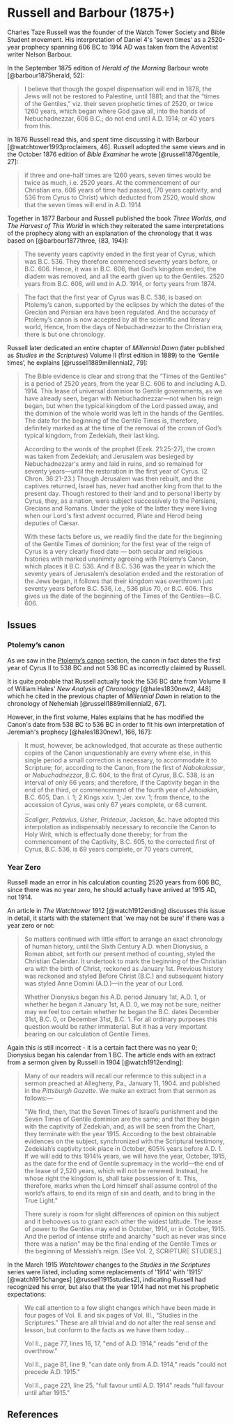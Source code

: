 # Russell and Barbour (1875+)

Charles Taze Russell was the founder of the Watch Tower Society and Bible Student movement. His interpretation of Daniel
4's 'seven times' as a 2520-year prophecy spanning 606 BC to 1914 AD was taken from the Adventist writer Nelson Barbour.

In the September 1875 edition of _Herald of the Morning_ Barbour wrote [@barbour1875herald, 52]:

> I believe that though the gospel dispensation will end in 1878, the Jews will not be restored to Palestine, until
> 1881; and that the “times of the Gentiles,” viz. their seven prophetic times of 2520, or twice 1260 years, which began
> where God gave all, into the hands of Nebuchadnezzar, 606 B.C.; do not end until A.D. 1914; or 40 years from this.

In 1876 Russell read this, and spent time discussing it with Barbour [@watchtower1993proclaimers, 46]. Russell adopted
the same views and in the October 1876 edition of _Bible Examiner_ he wrote [@russell1876gentile, 27]:

> if three and one-half times are 1260 years, seven times would be twice as much, i.e. 2520 years. At the commencement
> of our Christian era. 606 years of time had passed, (70 years captivity, and 536 from Cyrus to Christ) which deducted
> from 2520, would show that the seven times will end in A.D. 1914

Together in 1877 Barbour and Russell published the book _Three Worlds, and The Harvest of This World_ in which they
reiterated the same interpretations of the prophecy along with an explanation of the chronology that it was based on
[@barbour1877three, {83, 194}]:

> The seventy years captivity ended in the first year of Cyrus, which was B.C. 536. They therefore commenced seventy
> years before, or B.C. 606. Hence, it was in B.C. 606, that God’s kingdom ended, the diadem was removed, and all the
> earth given up to the Gentiles. 2520 years from B.C. 606, will end in A.D. 1914, or forty years from 1874.

> The fact that the first year of Cyrus was B.C. 536, is based on Ptolemy’s canon, supported by the eclipses by which
> the dates of the Grecian and Persian era have been regulated. And the accuracy of Ptolemy’s canon is now accepted by
> all the scientific and literary world, Hence, from the days of Nebuchadnezzar to the Christian era, there is but one
> chronology.

Russell later dedicated an entire chapter of _Millennial Dawn_ (later published as _Studies in the Scriptures_) Volume
II (first edition in 1889) to the ‘Gentile times’, he explains [@russell1889millennial2, 79]:

> The Bible evidence is clear and strong that the “Times of the Gentiles” is a period of 2520 years, from the year B.C.
> 606 to and including A.D. 1914. This lease of universal dominion to Gentile governments, as we have already seen,
> began with Nebuchadnezzar—not when his reign began, but when the typical kingdom of the Lord passed away, and the
> dominion of the whole world was left in the hands of the Gentiles. The date for the beginning of the Gentile Times is,
> therefore, definitely marked as at the time of the removal of the crown of God’s typical kingdom, from Zedekiah, their
> last king.
>
> According to the words of the prophet (Ezek. 21:25-27), the crown was taken from Zedekiah; and Jerusalem was besieged
> by Nebuchadnezzar's army and laid in ruins, and so remained for seventy years—until the restoration in the first year
> of Cyrus. (2 Chron. 36:21-23.) Though Jerusalem was then rebuilt, and the captives returned, Israel has, never had
> another king from that to the present day. Though restored to their land and to personal liberty by Cyrus, they, as a
> nation, were subject successively to the Persians, Grecians and Romans. Under the yoke of the latter they were living
> when our Lord's first advent occurred, Pilate and Herod being deputies of Cæsar.
>
> With these facts before us, we readily find the date for the beginning of the Gentile Times of dominion; for the first
> year of the reign of Cyrus is a very clearly fixed date — both secular and religious histories with marked unanimity
> agreeing with Ptolemy’s Canon, which places it B.C. 536. And if B.C. 536 was the year in which the seventy years of
> Jerusalem’s desolation ended and the restoration of the Jews began, it follows that their kingdom was overthrown just
> seventy years before B.C. 536, i.e., 536 plus 70, or B.C. 606. This gives us the date of the beginning of the Times of
> the Gentiles—B.C. 606.

## Issues

### Ptolemy’s canon

As we saw in the [Ptolemy’s canon](../../standard/canon.md) section, the canon in fact dates the first year of Cyrus II
to 538 BC and not 536 BC as incorrectly claimed by Russell.

It is quite probable that Russell actually took the 536 BC date from Volume II of William Hales' _New Analysis of
Chronology_ [@hales1830new2, 448] which he cited in the previous chapter of _Millennial Dawn_ in relation to the
chronology of Nehemiah [@russell1889millennial2, 67].

However, in the first volume, Hales explains that he has modified the Canon's date from 538 BC to 536 BC in order to fit
his own interpretation of Jeremiah's prophecy [@hales1830new1, 166, 167]:

> It must, however, be acknowledged, that accurate as these authentic copies of the Canon unquestionably are every where
> else, in this single period a small correction is necessary, to accommodate it to Scripture; for, according to the
> Canon, from the first of _Nabokolassar_, or _Nebuchadnezzar_, B.C. 604, to the first of _Cyrus_, B.C. 538, is an
> interval of only 66 years; and therefore, if the Captivity began in the end of the third, or commencement of the
> fourth year of _Jehoiakim_, B.C. 605, Dan. i. 1; 2 Kings xxiv. 1; Jer. xxv. 1; from thence, to the accession of
> _Cyrus_, was only 67 years complete, or 68 current. <br>...<br> _Scaliger_, _Petavius_, _Usher_, _Prideaux_, Jackson,
> &c. have adopted this interpolation as indispensably necessary to reconcile the Canon to Holy Writ, which is
> effectually done thereby; for from the commencement of the Captivity, B.C. 605, to the corrected first of Cyrus, B.C.
> 536, is 69 years complete, or 70 years current,

### Year Zero

Russell made an error in his calculation counting 2520 years from 606 BC, since there was no year zero, he should
actually have arrived at 1915 AD, not 1914.

An article in _The Watchtower_ 1912 [@watch1912ending] discusses this issue in detail, it starts with the statement that
'we may not be sure' if there was a year zero or not:

> So matters continued with little effort to arrange an exact chronology of human history, until the Sixth Century A.D.
> when Dionysius, a Roman abbot, set forth our present method of counting, styled the Christian Calendar. It undertook
> to mark the beginning of the Christian era with the birth of Christ, reckoned as January 1st. Previous history was
> reckoned and styled Before Christ (B.C.) and subsequent history was styled Anne Domini (A.D.)—in the year of our Lord.
>
> Whether Dionysius began his A.D. period January 1st, A.D. 1, or whether he began it January 1st, A.D. 0, we may not be
> sure; neither may we feel too certain whether he began the B.C. dates December 31st, B.C. 0, or December 31st, B.C. 1.
> For all ordinary purposes this question would be rather immaterial. But it has a very important bearing on our
> calculation of Gentile Times.

Again this is still incorrect - it is a certain fact there was no year 0; Dionysius began his calendar from 1 BC. The
article ends with an extract from a sermon given by Russell in 1904 [@watch1912ending]:

> Many of our readers will recall our reference to this subject in a sermon preached at Allegheny, Pa., January
> 11, 1904. and published in the _Pittsburgh Gazette_. We make an extract from that sermon as follows:—
>
> "We find, then, that the Seven Times of Israel’s punishment and the Seven Times of Gentile dominion are the same; and
> that they began with the captivity of Zedekiah, and, as will be seen from the Chart, they terminate with the
> year 1915. According to the best obtainable evidences on the subject, synchronized with the Scriptural testimony,
> Zedekiah’s captivity took place in October, 605¾ years before A.D. 1. If we will add to this 1914¾ years, we will have
> the year, October, 1915, as the date for the end of Gentile supremacy in the world—the end of the lease of 2,520
> years, which will not be renewed. Instead, he whose right the kingdom is, shall take possession of it. This,
> therefore, marks when the Lord himself shall assume control of the world’s affairs, to end its reign of sin and death,
> and to bring in the True Light."
>
> There surely is room for slight differences of opinion on this subject and it behooves us to grant each other the
> widest latitude. The lease of power to the Gentiles may end in October, 1914, or in October, 1915. And the period of
> intense strife and anarchy "such as never was since there was a nation" may be the final ending of the Gentile Times
> or the beginning of Messiah’s reign. \[See Vol. 2, SCRIPTURE STUDIES.\]

In the March 1915 _Watchtower_ changes to the _Studies in the Scriptures_ series were listed, including some
replacements of '1914' with '1915' [@watch1915changes] [@russell1915studies2], indicating Russell had recognized his
error, but also that the year 1914 had not met his prophetic expectations:

> We call attention to a few slight changes which have been made in four pages of Vol. II. and six pages of Vol. III.,
> “Studies in the Scriptures.” These are all trivial and do not alter the real sense and lesson, but conform to the
> facts as we have them today...
>
> Vol II., page 77, lines 16, 17, "end of A.D. 1914," reads "end of the overthrow."
>
> Vol II., page 81, line 9, "can date only from A.D. 1914," reads "could not precede A.D. 1915."
>
> Vol II., page 221, line 25, "full favour until A.D. 1914" reads "full favour until after 1915."

## References

